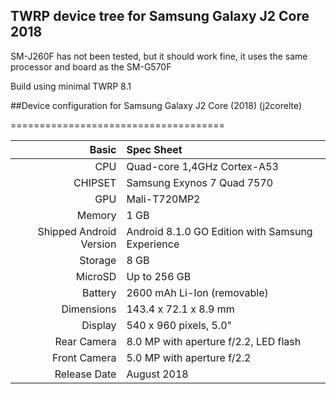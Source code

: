 ## TWRP device tree for Samsung Galaxy J2 Core 2018

SM-J260F has not been tested, but it should work fine, it uses the same processor and board as the SM-G570F

Build using minimal TWRP 8.1



##Device configuration for Samsung Galaxy J2 Core (2018) (j2corelte)

=====================================

Basic   | Spec Sheet
-------:|:-------------------------
CPU     | Quad-core 1,4GHz Cortex-A53
CHIPSET | Samsung Exynos 7 Quad 7570
GPU     | Mali-T720MP2
Memory  | 1 GB
Shipped Android Version | Android 8.1.0 GO Edition with Samsung Experience
Storage | 8 GB
MicroSD | Up to 256 GB
Battery | 2600 mAh Li-Ion (removable)
Dimensions | 143.4 x 72.1 x 8.9 mm
Display | 540 x 960 pixels, 5.0"
Rear Camera  | 8.0 MP with aperture f/2.2, LED flash
Front Camera | 5.0 MP with aperture f/2.2
Release Date | August 2018
